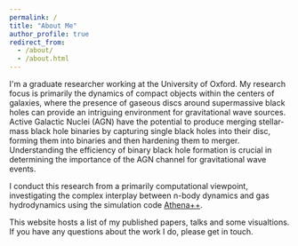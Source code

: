```yaml
---
permalink: /
title: "About Me"
author_profile: true
redirect_from: 
  - /about/
  - /about.html
---
```


I'm a graduate researcher working at the University of Oxford. My research focus is primarily the dynamics of compact objects within the centers of galaxies, where the presence of gaseous discs around supermassive black holes can provide an intriguing environment for gravitational wave sources. Active Galactic Nuclei (AGN) have the potential to produce merging stellar-mass black hole binaries by capturing single black holes into their disc, forming them into binaries and then hardening them to merger. Understanding the efficiency of binary black hole formation is crucial in determining the importance of the AGN channel for gravitational wave events.

I conduct this research from a primarily computational viewpoint, investigating the complex interplay between n-body dynamics and gas hydrodynamics using the simulation code [Athena++](https://github.com/PrincetonUniversity/athena).

This website hosts a list of my published papers, talks and some visualtions. If you have any questions about the work I do, please get in touch. 
